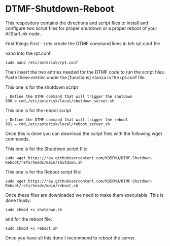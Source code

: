 # DTMF-Shutdown-Reboot
This respository contains the directions and script files to install and configure two script files for proper shutdown or a proper reboot of your AllStarLink node.

First things First - Lets create the DTMF command lines in teh rpt.conf file

nano into the rpt.conf

```
sudo nano /etc/asterisk/rpt.conf
```

Then insert the two entries needed for the DTMF code to run the script files. Paste these entries under the [functions] stanza in the rpt.conf file. 

This one is for the shutdown script

```
; Define the DTMF command that will trigger the shutdown
990 = cmd,/etc/asterisk/local/shutdown_server.sh
```

This one is for the reboot script


```
; Define the DTMF command that will trigger the reboot
991 = cmd,/etc/asterisk/local/reboot_server.sh
```

Once this is done you can download the script files with the following wget commands.

This one is for the Shutdown script file:
```
sudo wget https://raw.githubusercontent.com/KD5FMU/DTMF-Shutdown-Reboot/refs/heads/main/shutdown.sh
```
This one is for the Reboot script file:
```
sudo wget https://raw.githubusercontent.com/KD5FMU/DTMF-Shutdown-Reboot/refs/heads/main/reboot.sh
```

Once these files are downloaded we need to make them executable. This is done thusly:
```
sudo chmod +x shutdown.sh
```

and for the reboot file:
```
sudo chmod +x reboot.sh
```


Once you have all this done I recommend to reboot the server. 


